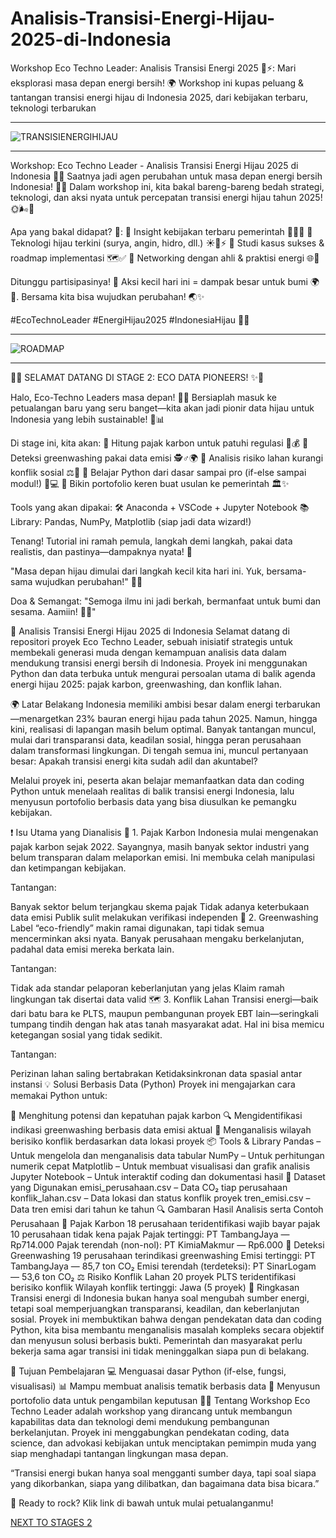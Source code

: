 # Analisis-Transisi-Energi-Hijau-2025-di-Indonesia
Workshop Eco Techno Leader: Analisis Transisi Energi 2025 🌱⚡: Mari eksplorasi masa depan energi bersih! 🌍 Workshop ini kupas peluang &amp; tantangan transisi energi hijau di Indonesia 2025, dari kebijakan terbaru, teknologi terbarukan


---
![TRANSISIENERGIHIJAU](https://github.com/arry-hutomo/Analisis-Transisi-Energi-Hijau-2025-di-Indonesia/blob/main/TRANSISI%20ENERGI%20HIJAU.png)

---

Workshop: Eco Techno Leader - Analisis Transisi Energi Hijau 2025 di Indonesia 🌱💡
Saatnya jadi agen perubahan untuk masa depan energi bersih Indonesia! 💪🌱 Dalam workshop ini, kita bakal bareng-bareng bedah strategi, teknologi, dan aksi nyata untuk percepatan transisi energi hijau tahun 2025! 🌞🌬️🔋

Apa yang bakal didapat? 🎁:
🔸 Insight kebijakan terbaru pemerintah 📜🇮🇩
🔸 Teknologi hijau terkini (surya, angin, hidro, dll.) ☀️🍃⚡
🔸 Studi kasus sukses & roadmap implementasi 🗺️✅
🔸 Networking dengan ahli & praktisi energi 🌐🤝

Ditunggu partisipasinya! 🎉 Aksi kecil hari ini = dampak besar untuk bumi 🌍💚.
Bersama kita bisa wujudkan perubahan! 🌏✨

#EcoTechnoLeader #EnergiHijau2025 #IndonesiaHijau 🌿✨

---

![ROADMAP](https://github.com/arry-hutomo/Analisis-Transisi-Energi-Hijau-2025-di-Indonesia/blob/main/ROADMAP.png)

---
🌟✨ SELAMAT DATANG DI STAGE 2: ECO DATA PIONEERS! ✨🌟

Halo, Eco-Techno Leaders masa depan! 🎉🌱 Bersiaplah masuk ke petualangan baru yang seru banget—kita akan jadi pionir data hijau untuk Indonesia yang lebih sustainable! 💚📊

Di stage ini, kita akan:
🔹 Hitung pajak karbon untuk patuhi regulasi 📜💰
🔹 Deteksi greenwashing pakai data emisi 🕵️♂️🌍
🔹 Analisis risiko lahan kurangi konflik sosial ⚖️🚜
🔹 Belajar Python dari dasar sampai pro (if-else sampai modul!) 🐍💻
🔹 Bikin portofolio keren buat usulan ke pemerintah 🏛️✨

Tools yang akan dipakai:
🛠️ Anaconda + VSCode + Jupyter Notebook
📚 Library: Pandas, NumPy, Matplotlib (siap jadi data wizard!)

Tenang! Tutorial ini ramah pemula, langkah demi langkah, pakai data realistis, dan pastinya—dampaknya nyata! 🚀

"Masa depan hijau dimulai dari langkah kecil kita hari ini. Yuk, bersama-sama wujudkan perubahan!" 🌿🙌

Doa & Semangat:
"Semoga ilmu ini jadi berkah, bermanfaat untuk bumi dan sesama. Aamiin! 🤲✨"

🔋 Analisis Transisi Energi Hijau 2025 di Indonesia
Selamat datang di repositori proyek Eco Techno Leader, sebuah inisiatif strategis untuk membekali generasi muda dengan kemampuan analisis data dalam mendukung transisi energi bersih di Indonesia. Proyek ini menggunakan Python dan data terbuka untuk mengurai persoalan utama di balik agenda energi hijau 2025: pajak karbon, greenwashing, dan konflik lahan.

🌍 Latar Belakang
Indonesia memiliki ambisi besar dalam energi terbarukan—menargetkan 23% bauran energi hijau pada tahun 2025. Namun, hingga kini, realisasi di lapangan masih belum optimal. Banyak tantangan muncul, mulai dari transparansi data, keadilan sosial, hingga peran perusahaan dalam transformasi lingkungan. Di tengah semua ini, muncul pertanyaan besar: Apakah transisi energi kita sudah adil dan akuntabel?

Melalui proyek ini, peserta akan belajar memanfaatkan data dan coding Python untuk menelaah realitas di balik transisi energi Indonesia, lalu menyusun portofolio berbasis data yang bisa diusulkan ke pemangku kebijakan.

❗ Isu Utama yang Dianalisis
💸 1. Pajak Karbon
Indonesia mulai mengenakan pajak karbon sejak 2022. Sayangnya, masih banyak sektor industri yang belum transparan dalam melaporkan emisi. Ini membuka celah manipulasi dan ketimpangan kebijakan.

Tantangan:

Banyak sektor belum terjangkau skema pajak
Tidak adanya keterbukaan data emisi
Publik sulit melakukan verifikasi independen
🧼 2. Greenwashing
Label “eco-friendly” makin ramai digunakan, tapi tidak semua mencerminkan aksi nyata. Banyak perusahaan mengaku berkelanjutan, padahal data emisi mereka berkata lain.

Tantangan:

Tidak ada standar pelaporan keberlanjutan yang jelas
Klaim ramah lingkungan tak disertai data valid
🗺️ 3. Konflik Lahan
Transisi energi—baik dari batu bara ke PLTS, maupun pembangunan proyek EBT lain—seringkali tumpang tindih dengan hak atas tanah masyarakat adat. Hal ini bisa memicu ketegangan sosial yang tidak sedikit.

Tantangan:

Perizinan lahan saling bertabrakan
Ketidaksinkronan data spasial antar instansi
💡 Solusi Berbasis Data (Python)
Proyek ini mengajarkan cara memakai Python untuk:

🧮 Menghitung potensi dan kepatuhan pajak karbon
🔍 Mengidentifikasi indikasi greenwashing berbasis data emisi aktual
🧭 Menganalisis wilayah berisiko konflik berdasarkan data lokasi proyek
📦 Tools & Library
Pandas – Untuk mengelola dan menganalisis data tabular
NumPy – Untuk perhitungan numerik cepat
Matplotlib – Untuk membuat visualisasi dan grafik analisis
Jupyter Notebook – Untuk interaktif coding dan dokumentasi hasil
📁 Dataset yang Digunakan
emisi_perusahaan.csv – Data CO₂ tiap perusahaan
konflik_lahan.csv – Data lokasi dan status konflik proyek
tren_emisi.csv – Data tren emisi dari tahun ke tahun
🔍 Gambaran Hasil Analisis serta Contoh Perusahaan
🔢 Pajak Karbon
18 perusahaan teridentifikasi wajib bayar pajak
10 perusahaan tidak kena pajak
Pajak tertinggi: PT TambangJaya — Rp714.000
Pajak terendah (non-nol): PT KimiaMakmur — Rp6.000
🧼 Deteksi Greenwashing
19 perusahaan terindikasi greenwashing
Emisi tertinggi: PT TambangJaya — 85,7 ton CO₂
Emisi terendah (terdeteksi): PT SinarLogam — 53,6 ton CO₂
⚖️ Risiko Konflik Lahan
20 proyek PLTS teridentifikasi berisiko konflik
Wilayah konflik tertinggi: Jawa (5 proyek)
🧾 Ringkasan
Transisi energi di Indonesia bukan hanya soal mengubah sumber energi, tetapi soal memperjuangkan transparansi, keadilan, dan keberlanjutan sosial. Proyek ini membuktikan bahwa dengan pendekatan data dan coding Python, kita bisa membantu menganalisis masalah kompleks secara objektif dan menyusun solusi berbasis bukti. Pemerintah dan masyarakat perlu bekerja sama agar transisi ini tidak meninggalkan siapa pun di belakang.

🎯 Tujuan Pembelajaran
💻 Menguasai dasar Python (if-else, fungsi, visualisasi)
📊 Mampu membuat analisis tematik berbasis data
📁 Menyusun portofolio data untuk pengambilan keputusan
👨‍🏫 Tentang Workshop
Eco Techno Leader adalah workshop yang dirancang untuk membangun kapabilitas data dan teknologi demi mendukung pembangunan berkelanjutan. Proyek ini menggabungkan pendekatan coding, data science, dan advokasi kebijakan untuk menciptakan pemimpin muda yang siap menghadapi tantangan lingkungan masa depan.

“Transisi energi bukan hanya soal mengganti sumber daya, tapi soal siapa yang dikorbankan, siapa yang dilibatkan, dan bagaimana data bisa bicara.”

📌 Ready to rock? Klik link di bawah untuk mulai petualanganmu!

[NEXT TO STAGES 2](https://arry-hutomo.github.io/Analisis-Transisi-Energi-Hijau-2025-di-Indonesia/)
